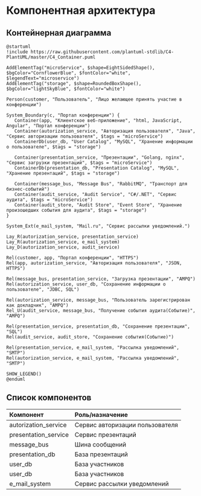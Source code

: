 # Компонентная архитектура
<!-- Состав и взаимосвязи компонентов системы между собой и внешними системами с указанием протоколов, ключевые технологии, используемые для реализации компонентов.
Диаграмма контейнеров C4 и текстовое описание. 
Подробнее: https://confluence.mts.ru/pages/viewpage.action?pageId=375783368
-->
## Контейнерная диаграмма

```plantuml
@startuml
!include https://raw.githubusercontent.com/plantuml-stdlib/C4-PlantUML/master/C4_Container.puml

AddElementTag("microService", $shape=EightSidedShape(), $bgColor="CornflowerBlue", $fontColor="white", $legendText="microservice")
AddElementTag("storage", $shape=RoundedBoxShape(), $bgColor="lightSkyBlue", $fontColor="white")

Person(customer, "Пользователь", "Лицо желающее принять участие в конференции")

System_Boundary(c, "Портал конференции") {
   Container(app, "Клиентское веб-приложение", "html, JavaScript, Angular", "Портал конференции")
   Container(autorization_service, "Авторизация пользователя", "Java", "Сервис авторизации пользователя", $tags = "microService")      
   ContainerDb(user_db, "User Catalog", "MySQL", "Хранение информации о пользователе", $tags = "storage")
   
   Container(presentation_service, "Презентации", "Golang, nginx", "Сервис загрузки презентаций", $tags = "microService")      
   ContainerDb(presentation_db, "Presentation Catalog", "MySQL", "Хранение презентаций", $tags = "storage")
    
   Container(message_bus, "Message Bus", "RabbitMQ", "Транспорт для бизнес-событий")
   Container(audit_service, "Audit Service", "C#/.NET", "Сервис аудита", $tags = "microService")      
   Container(audit_store, "Audit Store", "Event Store", "Хранение произошедших события для аудита", $tags = "storage")
}

System_Ext(e_mail_system, "Mail.ru", "Сервис рассылки уведомлений.")  

Lay_R(autorization_service, presentation_service)
Lay_R(autorization_service, e_mail_system)
Lay_D(autorization_service, audit_service)

Rel(customer, app, "Портал конференции", "HTTPS")
Rel(app, autorization_service, "Авторизация пользователя", "JSON, HTTPS")

Rel(message_bus, presentation_service, "Загрузка презентации", "AMPQ")
Rel(autorization_service, user_db, "Сохранение информации о пользователе", "JDBC, SQL")

Rel(autorization_service, message_bus, "Пользователь зарегистрирован как докладчик", "AMPQ")
Rel_U(audit_service, message_bus, "Получение события аудита(Событие)", "AMPQ")

Rel(presentation_service, presentation_db, "Сохранение презентации", "SQL")
Rel(audit_service, audit_store, "Сохранение события(Событие)")

Rel(presentation_service, e_mail_system, "Рассылка уведомлений", "SMTP")
Rel(autorization_service, e_mail_system, "Рассылка уведомлений", "SMTP")  

SHOW_LEGEND()
@enduml
```

## Список компонентов
| Компонент             | Роль/назначение                  |
|:----------------------|:---------------------------------|
| autorization_service | Сервис авторизации пользователя|
| presentation_service | Сервис презентаций|
| message_bus | Шина сообщений|
| presentation_db | База презентаций|
| user_db | База участников|
| user_db | База участников|
| e_mail_system|Сервис рассылки уведомлений|
